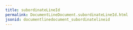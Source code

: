 ```yaml
---
title: subordinateLineId
permalink: DocumentLineDocument.subordinateLineId.html
jsonid: documentlinedocument_subordinatelineid
---
```

